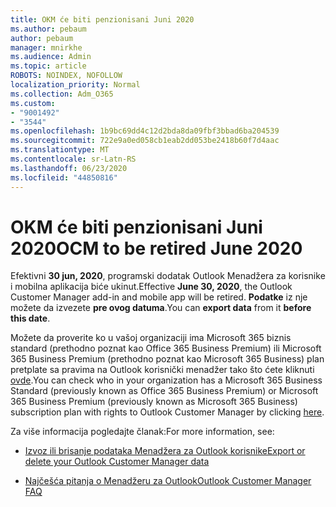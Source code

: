 ```yaml
---
title: OKM će biti penzionisani Juni 2020
ms.author: pebaum
author: pebaum
manager: mnirkhe
ms.audience: Admin
ms.topic: article
ROBOTS: NOINDEX, NOFOLLOW
localization_priority: Normal
ms.collection: Adm_O365
ms.custom:
- "9001492"
- "3544"
ms.openlocfilehash: 1b9bc69dd4c12d2bda8da09fbf3bbad6ba204539
ms.sourcegitcommit: 722e9a0ed058cb1eab2dd053be2418b60f7d4aac
ms.translationtype: MT
ms.contentlocale: sr-Latn-RS
ms.lasthandoff: 06/23/2020
ms.locfileid: "44850816"
---
```

# <a name="ocm-to-be-retired-june-2020"></a><span data-ttu-id="4399e-102">OKM će biti penzionisani Juni 2020</span><span class="sxs-lookup"><span data-stu-id="4399e-102">OCM to be retired June 2020</span></span>


<span data-ttu-id="4399e-103">Efektivni **30 jun, 2020**, programski dodatak Outlook Menadžera za korisnike i mobilna aplikacija biće ukinut.</span><span class="sxs-lookup"><span data-stu-id="4399e-103">Effective **June 30, 2020**, the Outlook Customer Manager add-in and mobile app will be retired.</span></span> <span data-ttu-id="4399e-104">**Podatke** iz nje možete da izvezete **pre ovog datuma**.</span><span class="sxs-lookup"><span data-stu-id="4399e-104">You can  **export data**  from it  **before this date**.</span></span>  

<span data-ttu-id="4399e-105">Možete da proverite ko u vašoj organizaciji ima Microsoft 365 biznis standard (prethodno poznat kao Office 365 Business Premium) ili Microsoft 365 Business Premium (prethodno poznat kao Microsoft 365 Business) plan pretplate sa pravima na Outlook korisnički menadžer tako što ćete kliknuti [ovde](https://admin.microsoft.com/AdminPortal/Home?ref=/users).</span><span class="sxs-lookup"><span data-stu-id="4399e-105">You can check who in your organization has a Microsoft 365 Business Standard (previously known as Office 365 Business Premium) or Microsoft 365 Business Premium (previously known as Microsoft 365 Business) subscription plan with rights to Outlook Customer Manager by clicking [here](https://admin.microsoft.com/AdminPortal/Home?ref=/users).</span></span>

<span data-ttu-id="4399e-106">Za više informacija pogledajte članak:</span><span class="sxs-lookup"><span data-stu-id="4399e-106">For more information, see:</span></span>

- [<span data-ttu-id="4399e-107">Izvoz ili brisanje podataka Menadžera za Outlook korisnike</span><span class="sxs-lookup"><span data-stu-id="4399e-107">Export or delete your Outlook Customer Manager data</span></span>](https://support.office.com/article/1a421cb4-e8de-4b44-bfb8-710b92820439)

- [<span data-ttu-id="4399e-108">Najčešća pitanja o Menadžeru za Outlook</span><span class="sxs-lookup"><span data-stu-id="4399e-108">Outlook Customer Manager FAQ</span></span>](https://support.office.com/article/88e127ca-43a1-4c9d-8d52-6ad3a80f9c32)
